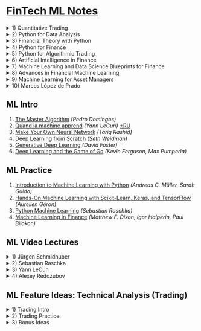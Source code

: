 # [FinTech ML Notes](https://mikelaud.github.io)

<details><summary>1) Quantitative Trading</summary><p>

## [Quantitative Trading](https://www.amazon.com/Quantitative-Trading-Build-Algorithmic-Business-ebook/dp/B097QGPVND) _(Ernest P. Chan)_
[![Quantitative Trading](01-quantitative-trading/cover/penrose_tiling_320.jpg?raw=true "Quantitative Trading")](01-quantitative-trading)
[<sub><sup>(c)</sup></sub>](https://commons.wikimedia.org/wiki/File:Penrose_Tiling_(P1_over_P3).svg)

</p></details>
<details><summary>2) Python for Data Analysis</summary><p>

## [Python for Data Analysis](https://www.amazon.com/Python-Data-Analysis-Wrangling-IPython-ebook/dp/B075X4LT6K) _(Wes McKinney)_
[![Python for Data Analysis](02-python-for-data-analysis/cover/tupaia_tana_320.jpg?raw=true "Python for Data Analysis")](02-python-for-data-analysis)
[<sub><sup>(c)</sup></sub>](https://commons.wikimedia.org/wiki/File:Tupaia_tana_J_Smit.jpg)

</p></details>
<details><summary>3) Financial Theory with Python</summary><p>

## [Financial Theory with Python](https://www.amazon.com/Financial-Theory-Python-Yves-Hilpisch-ebook/dp/B09H22LXJG) _(Yves Hilpisch)_
[![Financial Theory with Python](03-financial-theory-with-python/cover/chinese_dragon_320.jpg?raw=true "Financial Theory with Python")](03-financial-theory-with-python)
[<sub><sup>(c)</sup></sub>](https://commons.wikimedia.org/wiki/File:Chinese_stone_relief_with_dragon_design,_Ming,_Dayton_Art_Institute.JPG)

</p></details>
<details><summary>4) Python for Finance</summary><p>

## [Python for Finance](https://www.amazon.com/Python-Finance-Mastering-Data-Driven-ebook/dp/B07L8NMW2P) _(Yves Hilpisch)_
[![Python for Finance](04-python-for-finance/cover/solenodon_cubanus_320.jpg?raw=true "Python for Finance")](04-python-for-finance)
[<sub><sup>(c)</sup></sub>](https://commons.wikimedia.org/wiki/File:Abhandlungen_der_K%C3%B6niglichen_Akademie_der_Wissenschaften_in_Berlin_(1863)_(16740609846).jpg)

</p></details>
<details><summary>5) Python for Algorithmic Trading</summary><p>

## [Python for Algorithmic Trading](https://www.amazon.com/Python-Algorithmic-Trading-Cloud-Deployment-ebook/dp/B08NC8F1WV) _(Yves Hilpisch)_
[![Python for Algorithmic Trading](05-python-for-algorithmic-trading/cover/coluber_natrix_320.jpg?raw=true "Python for Algorithmic Trading")](05-python-for-algorithmic-trading)
[<sub><sup>(c)</sup></sub>](https://commons.wikimedia.org/wiki/File:Die_Schlangen_W%C3%BCrttembergs_(Plate-_Coluber_Natrix)_BHL4389908.jpg)

</p></details>
<details><summary>6) Artificial Intelligence in Finance</summary><p>

## [Artificial Intelligence in Finance](https://www.amazon.com/Artificial-Intelligence-Finance-Python-Based-Guide-ebook/dp/B08L7232B5) _(Yves Hilpisch)_
[![Artificial Intelligence in Finance](06-artificial-intelligence-in-finance/cover/arvicola_pratensis_320.jpg?raw=true "Artificial Intelligence in Finance")](06-artificial-intelligence-in-finance)
[<sub><sup>(c)</sup></sub>](https://commons.wikimedia.org/wiki/File:Arvicola_pratensis_-_1700-1880_-_Print_-_Iconographia_Zoologica_-_Special_Collections_University_of_Amsterdam_-_UBA01_IZ20500125.tif)

</p></details>
<details><summary>7) Machine Learning and Data Science Blueprints for Finance</summary><p>

## [Machine Learning and Data Science Blueprints for Finance](https://www.amazon.com/Machine-Learning-Science-Blueprints-Finance-ebook/dp/B08KKDXNV4) _(Hariom Tatsat)_
[![Machine Learning and Data Science Blueprints for Finance](07-ml-and-ds-blueprints-for-finance/cover/coturnix_coturnix_320.jpg?raw=true "Machine Learning and Data Science Blueprints for Finance")](07-ml-and-ds-blueprints-for-finance)
[<sub><sup>(c)</sup></sub>](https://commons.wikimedia.org/wiki/File:Coturnix_coturnix_1873.jpg)

</p></details>
<details><summary>8) Advances in Financial Machine Learning</summary><p>

## [Advances in Financial Machine Learning](https://www.amazon.com/Advances-Financial-Machine-Learning-Marcos-ebook/dp/B079KLDW21) _(Marcos López de Prado)_
[![Advances in Financial Machine Learning](08-advances-in-financial-ml/cover/altair_320.jpg?raw=true "Advances in Financial Machine Learning")](08-advances-in-financial-ml)
[<sub><sup>(c)</sup></sub>](https://commons.wikimedia.org/wiki/File:Altair_8800_(RetroMadrid_2018)_b.jpg)

</p></details>
<details><summary>9) Machine Learning for Asset Managers</summary><p>

## [Machine Learning for Asset Managers](https://www.amazon.com/Machine-Learning-Managers-Elements-Quantitative-ebook/dp/B08461XP7R) _(Marcos López de Prado)_
[![Machine Learning for Asset Managers](09-ml-for-asset-managers/cover/sombrero_320.jpg?raw=true "Machine Learning for Asset Managers")](09-ml-for-asset-managers)
[<sub><sup>(c)</sup></sub>](https://commons.wikimedia.org/wiki/File:M104_ngc4594_sombrero_galaxy_hi-res.jpg)

</p></details>
<details><summary>10) Marcos López de Prado</summary><p>

## [Marcos López de Prado](https://www.quantresearch.org)
[![Marcos López de Prado](10-marcos-lopez-de-prado/cover/black_hole_320.jpg?raw=true "Marcos López de Prado")](10-marcos-lopez-de-prado)
[<sub><sup>(c)</sup></sub>](https://commons.wikimedia.org/wiki/File:Black_Holes_-_Monsters_in_Space.jpg)

</p></details>

## ML Intro
1. [The Master Algorithm](https://www.amazon.com/Master-Algorithm-Ultimate-Learning-Machine-ebook-dp-B012271YB2/dp/B012271YB2) _(Pedro Domingos)_
2. [Quand la machine apprend](https://www.amazon.com/Quand-machine-apprend-artificiels-lapprentissage-ebook/dp/B083L52K5R) _(Yann LeCun)_ [+RU](https://www.amazon.com/%D0%9A%D0%B0%D0%BA-%D1%83%D1%87%D0%B8%D1%82%D1%81%D1%8F-%D0%BC%D0%B0%D1%88%D0%B8%D0%BD%D0%B0-artificiels-l%60apprentissage-ebook/dp/B09HV7RVM3/)
3. [Make Your Own Neural Network](https://www.amazon.com/gp/product/B01EER4Z4G) _(Tariq Rashid)_
4. [Deep Learning from Scratch](https://www.amazon.com/Deep-Learning-Scratch-Building-Principles-ebook/dp/B07XL53Y4C) _(Seth Weidman)_
5. [Generative Deep Learning](https://www.amazon.com/Generative-Deep-Learning-Teaching-Machines-ebook/dp/B07TWT9VN6) _(David Foster)_
6. [Deep Learning and the Game of Go](https://www.amazon.com/Deep-Learning-Game-Kevin-Ferguson-ebook/dp/B097821929) _(Kevin Ferguson, Max Pumperla)_

## ML Practice
1. [Introduction to Machine Learning with Python](https://www.amazon.com/Introduction-Machine-Learning-Python-Scientists-ebook/dp/B01M0LNE8C) _(Andreas C. Müller, Sarah Guido)_
2. [Hands-On Machine Learning with Scikit-Learn, Keras, and TensorFlow](https://www.amazon.com/Hands-Machine-Learning-Scikit-Learn-TensorFlow-ebook/dp/B07XGF2G87) _(Aurélien Géron)_
3. [Python Machine Learning](https://www.amazon.com/gp/product/B07VBLX2W7) _(Sebastian Raschka)_
4. [Machine Learning in Finance](https://www.amazon.com/Machine-Learning-Finance-Theory-Practice-ebook/dp/B08C4WLYM2) _(Matthew F. Dixon, Igor Halperin, Paul Bilokon)_

## ML Video Lectures

<details><summary>1) Jürgen Schmidhuber</summary><p>

### [Jürgen Schmidhuber](http://people.idsia.ch/~juergen) [_(LSTM inventor)_](https://en.wikipedia.org/wiki/J%C3%BCrgen_Schmidhuber)
1. [Deep Learning](https://www.youtube.com/watch?v=WgynzzThQuA) <sub><sup>[_(Глубокое обучение)_](https://www.youtube.com/watch?v=KPy3cTz4PPA)</sup></sub>
2. [Deep Feedforward Neural Networks](https://www.youtube.com/watch?v=yXGUwE-LHTQ) <sub><sup>[_(Глубокие нейросети с прямой связью)_](https://www.youtube.com/watch?v=ZJ-zT4-mIm8)</sup></sub>
3. [Long Short-Term Memory](https://www.youtube.com/watch?v=cIxlZQ5yPaY) <sub><sup>[_(Долгая краткосрочная память)_](https://www.youtube.com/watch?v=D2yW1UK8uC8)</sup></sub>
4. [Gödel Machine](https://www.youtube.com/watch?v=voczu4I3_xQ) <sub><sup>[_(Машина Гёделя)_](https://www.youtube.com/watch?v=YNCxfFIIrB8)</sup></sub>
5. [Speed Prior](https://www.youtube.com/watch?v=V2KtvlJf6fI) <sub><sup>[_(Скоростная вероятность)_](https://www.youtube.com/watch?v=xwQmrZR8K58)</sup></sub>
6. [True Artificial Intelligence will change everything](https://www.youtube.com/watch?v=-Y7PLaxXUrs)

</p></details>
<details><summary>2) Sebastian Raschka</summary><p>

### [Sebastian Raschka](https://sebastianraschka.com/)
#### Introduction to Machine Learning
- Part I: Introduction
  <details><summary>L01: What is Machine Learning</summary><p>
    
    - 1.1 [Course overview](https://www.youtube.com/watch?v=OgK8JFjkSto)
    - 1.2 [What is Machine Learning](https://www.youtube.com/watch?v=z7RT6aAt_10)
    - 1.3 [Categories of Machine Learning](https://www.youtube.com/watch?v=07Qum_mpEL0)
    - 1.4 [Notation](https://www.youtube.com/watch?v=fBEEplblFlg)
    - 1.5 [ML application](https://www.youtube.com/watch?v=3j87BZCqF2c)
    - 1.6 [ML motivation](https://www.youtube.com/watch?v=WW0U3tFhzes)
  </p></details>
  <details><summary>L02: Nearest Neighbor Methods</summary><p>
    
    - 2.1 [Introduction to NN](https://www.youtube.com/watch?v=-8ok7PuQEAk)
    - 2.2 [Nearest neighbor decision boundary](https://www.youtube.com/watch?v=zJH0qmrU-rA)
    - 2.3 [K-nearest neighbors](https://www.youtube.com/watch?v=9dawNcG_ue8)
    - 2.4 [Big O of K-nearest neighbors](https://www.youtube.com/watch?v=563R7CUxNzA)
    - 2.5 [Improving k-nearest neighbors](https://www.youtube.com/watch?v=nPFvo6T_O1w)
    - 2.6 [K-nearest neighbors in Python](https://www.youtube.com/watch?v=PtjeiDpHss8)
  </p></details>
- Part II: Computational Foundations
  <details><summary>L03: (Optional) Python Programming</summary><p>
    
    - 3.1 [Python overview](https://www.youtube.com/watch?v=MIvB1ZUDA-o)
    - 3.2 [Python setup](https://www.youtube.com/watch?v=DCvIUzW4154)
    - 3.3 [Running Python code](https://www.youtube.com/watch?v=CiEYCQ4pFJs)
  </p></details>
  <details><summary>L04: Scientific Computing in Python</summary><p>
    
    - 4.1 [Intro to NumPy](https://www.youtube.com/watch?v=I8vRP4GVs_E)
    - 4.2 [NumPy Array Construction and Indexing](https://www.youtube.com/watch?v=X9Ioj6BUT38)
    - 4.3 [NumPy Array Math and Universal Functions](https://www.youtube.com/watch?v=VuaQKtygva4)
    - 4.4 [NumPy Broadcasting](https://www.youtube.com/watch?v=FQ-IhRHZ_fA)
    - 4.5 [NumPy Advanced Indexing – Memory Views and Copies](https://www.youtube.com/watch?v=2tP_Hn5uw9I)
    - 4.6 [NumPy Random Number Generators](https://www.youtube.com/watch?v=gVlLnQU9pPc)
    - 4.7 [Reshaping NumPy Arrays](https://www.youtube.com/watch?v=4fqPkg1jYVs)
    - 4.8 [NumPy Comparison Operators and Masks](https://www.youtube.com/watch?v=ff0R9rR-yDI)
    - 4.9 [NumPy Linear Algebra Basics](https://www.youtube.com/watch?v=JgXLoBvRALA)
    - 4.10 [Matplotlib](https://www.youtube.com/watch?v=VmU8XBht1-U)
  </p></details>
  <details><summary>L05: Machine Learning with Scikit-Learn</summary><p>
    
    - 5.1 [Reading a Dataset from a Tabular Text File](https://www.youtube.com/watch?v=Vj3OnmufdjA)
    - 5.2 [Basic data handling](https://www.youtube.com/watch?v=a1JrNuLsmh4)
    - 5.3 [Object Oriented Programming & Python Classes](https://www.youtube.com/watch?v=Zrb-xhqPZF4)
    - 5.4 [Intro to Scikit-learn](https://www.youtube.com/watch?v=dpoN3eJgROM)
    - 5.5 [Scikit-learn Transformer API](https://www.youtube.com/watch?v=gQvVlkEn1hk)
    - 5.6 [Scikit-learn Pipelines](https://www.youtube.com/watch?v=MuPmbW0ln6g)
  </p></details>
- Part III: Tree-Based Methods
  <details><summary>L06: Decision Trees</summary><p>
    
    - 6.1 [Intro to Decision Trees](https://www.youtube.com/watch?v=3vZo0ApLz0A)
    - 6.2 [Recursive algorithms & Big-O](https://www.youtube.com/watch?v=hA43n9w0ImQ)
    - 6.3 [Types of decision trees](https://www.youtube.com/watch?v=z2n8kHXkwtM)
    - 6.4 [Splitting criteria](https://www.youtube.com/watch?v=a-SIt_X0_oY)
    - 6.5 [Gini & Entropy versus misclassification error](https://www.youtube.com/watch?v=cLWZVinpAu0)
    - 6.6 [Improvements & dealing with overfitting](https://www.youtube.com/watch?v=Joxm04J1Cqg)
    - 6.7 [Code Example](https://www.youtube.com/watch?v=z9FfOo9qDh4)
  </p></details>
  <details><summary>L07: Ensemble Methods</summary><p>
    
    - 7.1 [Intro to ensemble methods](https://www.youtube.com/watch?v=wVRidHbwLB0)
    - 7.2 [Majority Voting](https://www.youtube.com/watch?v=EFk21H6Q1ew)
    - 7.3 [Bagging](https://www.youtube.com/watch?v=pWSULhaZlQM)
    - 7.4 [Boosting and AdaBoost](https://www.youtube.com/watch?v=LxcGKNV5-p4)
    - 7.5 [Gradient Boosting](https://www.youtube.com/watch?v=zblsrxc7XpM)
    - 7.6 [Random Forests](https://www.youtube.com/watch?v=r5C3TUIw6Zk)
    - 7.7 [Stacking](https://www.youtube.com/watch?v=8T2emza6g80)
  </p></details>
- Part IV: Evaluation
  <details><summary>L08: Model Evaluation Part 1 – Basics: Underfitting & Overfitting</summary><p>
    
    - 8.1 [Intro to overfitting and underfitting](https://www.youtube.com/watch?v=v-7w6hWQ3FM)
    - 8.2 [Intuition behind bias and variance](https://www.youtube.com/watch?v=DCk-p6MsiWA)
    - 8.3 [Bias-Variance Decomposition of the Squared Error](https://www.youtube.com/watch?v=r25dWiyDPQA)
    - 8.4 [Bias and Variance vs Overfitting and Underfitting](https://www.youtube.com/watch?v=R13lpnXVtXo)
    - 8.5 [Bias-Variance Decomposition of the 0/1 Loss](https://www.youtube.com/watch?v=IvHZ4-yd5is)
    - 8.6 [Different Uses of the Term "Bias"](https://www.youtube.com/watch?v=AzKP6gQVoTI)
  </p></details>
  <details><summary>L09: Model Evaluation Part 2 – Resampling Methods</summary><p>
    
    - 9.1 [Introduction](https://www.youtube.com/watch?v=77V4VJJDPWw)
    - 9.2 [Holdout Evaluation](https://www.youtube.com/watch?v=miq_7lZgguE)
    - 9.3 [Holdout Model Selection](https://www.youtube.com/watch?v=KKErl_UtF2M)
    - 9.4 [ML Confidence Intervals via Normal Approximation](https://www.youtube.com/watch?v=jsvBxkvTyQg)
    - 9.5 [Resampling and Repeated Holdout](https://www.youtube.com/watch?v=1whfIOoPTlk)
    - 9.6 [Bootstrap Confidence Intervals](https://www.youtube.com/watch?v=jTva3x3Rd0s)
    - 9.7 [The .632 and .632+ Bootstrap methods](https://www.youtube.com/watch?v=wb4_dEmhhgU)
  </p></details>
  <details><summary>L10: Model Evaluation Part 3 – Cross Valdiation</summary><p>
    
    - 10.1 [Cross-validation lecture overview](https://www.youtube.com/watch?v=bcpWY251pkM)
    - 10.2 [Hyperparameters](https://www.youtube.com/watch?v=4zuIPwnQVdM)
    - 10.3 [k-fold CV for model evaluation](https://www.youtube.com/watch?v=ivVeqv4oShk)
    - 10.4 [k-fold CV for model eval. code examples](https://www.youtube.com/watch?v=GkqJLZKGFWU)
    - 10.5 [k-fold CV for model selection](https://www.youtube.com/watch?v=0fueKIB76Rk)
    - 10.6 [k-fold CV for model evaluation code examples](https://www.youtube.com/watch?v=EqQ-Sb15CT8)
    - 10.7 [k-fold CV 1-standard error method](https://www.youtube.com/watch?v=eODaLDEPtxY)
    - 10.8 [k-fold CV 1-standard error method code example](https://www.youtube.com/watch?v=bs1rvv4B-ck)
  </p></details>
  <details><summary>L11: Model Evaluation Part 4 – Statistical Tests and Algorithm Selection</summary><p>
    
    - 11.1 [Lecture Overview](https://www.youtube.com/watch?v=oTSVEWC1-E0)
    - 11.2 [McNemar’s Test for Pairwise Classifier Comparison](https://www.youtube.com/watch?v=nzznkiW8ulk)
    - 11.3 [Multiple Pairwise Comparisons](https://www.youtube.com/watch?v=cMILHEJ6JN4)
    - 11.4 [Statistical Tests for Algorithm Comparison](https://www.youtube.com/watch?v=hh3CR64otvE)
    - 11.5 [Nested CV for Algorithm Selection](https://www.youtube.com/watch?v=XXFLFWHP9Nc)
    - 11.6 [Nested CV for Algorithm Selection Code Example](https://www.youtube.com/watch?v=nuIqwnsrnH0)
  </p></details>
  <details><summary>L12: Model Evaluation Part 5 – Evaluation Metrics</summary><p>
    
    - 12.0 [Lecture Overview](https://www.youtube.com/watch?v=pGc0Ow0RpOM)
    - 12.1 [Lecture Overview](https://www.youtube.com/watch?v=07dtryhNGms)
    - 12.2 [Precision, Recall, and F1 Score](https://www.youtube.com/watch?v=yEw9oDdJkT0)
    - 12.3 [Balanced Accuracy](https://www.youtube.com/watch?v=GdSEkiArM3k)
    - 12.4 [Receiver Operating Characteristic](https://www.youtube.com/watch?v=GdSEkiArM3k)
    - 12.5 [Extending Binary Metric to Multiclass Problems](https://www.youtube.com/watch?v=K8-GOT_RtuA)
  </p></details>
#### Introduction to Deep Learning
- Part 1: Introduction
  <details><summary>L01: Introduction to deep learning</summary><p>
    
    - 1.0 [Introduction (04:26)](https://www.youtube.com/watch?v=1nqCZqDYPp0)
    - 1.1.1 [Course Overview Part 1: Motivation and Topics (16:26)](https://www.youtube.com/watch?v=6VbtJ9nn5ng)
    - 1.1.2 [Course Overview Part 2: Organization (17:34)](https://www.youtube.com/watch?v=s7ZCbKI5Exw)
    - 1.2 [What is Machine Learning? (17:42)](https://www.youtube.com/watch?v=d6oQzE4kst0)
    - 1.3.1 [Broad Categories of ML Part 1: Supervised Learning (10:55)](https://www.youtube.com/watch?v=UadzJLHJB50)
    - 1.3.2 [Broad Categories of ML Part 2: Unsupervised Learning (7:29)](https://www.youtube.com/watch?v=nHhuuUwd05g)
    - 1.3.3 [Broad Categories of ML Part 3: Reinforcement Learning (3:48)](https://www.youtube.com/watch?v=EQCZUOxGrOo)
    - 1.3.4 [Broad Categories of ML Part 4: Special Cases of Supervised Learning (10:46)](https://www.youtube.com/watch?v=B59lK5yo57M)
    - 1.4 [The Supervised Learning Workflow (17:46)](https://www.youtube.com/watch?v=nd9dhrvtIA0)
    - 1.5 [Necessary Machine Learning Notation and Jargon (22:02)](https://www.youtube.com/watch?v=o-yHLOvuh2o)
    - 1.6 [About the Practical Aspects and Tools Used in This Course (11:26)](https://www.youtube.com/watch?v=R16VmI2ZhR0)
    - 1.news-1 [Deep Learning News #1 (15:28)](https://www.youtube.com/watch?v=UAjfVRicYBM)
  </p></details>
  <details><summary>L02: The brief history of deep learning</summary><p>
    
    - 2.0 [A Brief History of Deep Learning – Lecture Overview (02:57)](https://www.youtube.com/watch?v=Ezig00nypvU)
    - 2.1 [Artificial Neurons (16:49)](https://www.youtube.com/watch?v=gbLasjwAGik)
    - 2.2 [Multilayer Networks (15:11)](https://www.youtube.com/watch?v=G7oqVqU5qsQ)
    - 2.3 [The Origins of Deep Learning (20:11)](https://www.youtube.com/watch?v=tkUCMtJd43Y)
    - 2.4 [The Deep Learning Hardware & Software Landscape (7:20)](https://www.youtube.com/watch?v=TMCNkeJGIfg)
    - 2.5 [Current Trends in Deep Learning (8:21)](https://www.youtube.com/watch?v=FpOpb-BMIH8)
  </p></details>
  <details><summary>L03: Single-layer neural networks: The perceptron algorithm</summary><p>
    
    - 3.0 [Perceptron Lecture Overview (05:02)](https://www.youtube.com/watch?v=cm_wv2QpTgc)
    - 3.1 [About Brains and Neurons (12:50)](https://www.youtube.com/watch?v=AnSDPcvtRLo)
    - 3.2 [The Perceptron Learning Rule (31:38)](https://www.youtube.com/watch?v=C8Uns9HEVXI)
    - 3.3 [Vectorization in Python (14:54)](https://www.youtube.com/watch?v=OnG2NfuC5aY)
    - 3.4 [Perceptron in Python using NumPy and PyTorch (28:42)](https://www.youtube.com/watch?v=TMCNkeJGIfg)
    - 3.5 [The Geometric Intuition Behind the Perceptron (18:43)](https://www.youtube.com/watch?v=Fj7BgxI73TA)
    - 3.news-2 [Deep Learning News #2 (25:01)](https://www.youtube.com/watch?v=TgbI3LeB1bg)
  </p></details>
- Part 2: Mathematical and computational foundations
  <details><summary>L04: Linear algebra and calculus for deep learning</summary><p>
    
    - 4.0 [Linear Algebra for Deep Learning – Lecture Overview (02:11)](https://www.youtube.com/watch?v=3mjJxu3B0zA)
    - 4.1 [Tensors in Deep Learning (13:02)](https://www.youtube.com/watch?v=JXfDlgrfOBY)
    - 4.2 [Tensors in PyTorch (28:32)](https://www.youtube.com/watch?v=zk_asBov8QI)
    - 4.3 [Vectors, Matrices, and Broadcasting (16:15)](https://www.youtube.com/watch?v=4Ehb_is-MFU)
    - 4.4 [Notational Conventions for Neural Networks (11:52)](https://www.youtube.com/watch?v=4pnoymfFiYM)
    - 4.5 [A Fully Connected (Linear) Layer in PyTorch (12:41)](https://www.youtube.com/watch?v=XswEBzNgIYc)
  </p></details>
  <details><summary>L05: Parameter optimization with gradient descent</summary><p>
    
    - 5.0 [Gradient Descent – Lecture Overview (06:28)](https://www.youtube.com/watch?v=VBOxg62CwCg)
    - 5.1 [Online, Batch, and Minibatch Mode (21:04)](https://www.youtube.com/watch?v=b4DXHd3RwqA)
    - 5.2 [Relation Between Perceptron and Linear Regression (05:20)](https://www.youtube.com/watch?v=4JB1j8eIGzI)
    - 5.3 [An Iterative Training Algorithm for Linear Regression (11:10)](https://www.youtube.com/watch?v=1QH2bVuV98A)
    - 5.4 [(Optional) Calculus Refresher I: Derivatives (17:36)](https://www.youtube.com/watch?v=tL1THESrXgI)
    - 5.5 [(Optional) Calculus Refresher II: Gradients (17:34)](https://www.youtube.com/watch?v=YPZVGSRmjLk)
    - 5.6 [Understanding Gradient Descent (26:34)](https://www.youtube.com/watch?v=L4xzybIa-bo)
    - 5.7 [Training an Adaptive Linear Neuron (Adaline)h (06:43)](https://www.youtube.com/watch?v=iLCT0i-lCsw)
    - 5.8 [Adaline Code Example (33:26)](https://www.youtube.com/watch?v=GGcaqzhKzLc)
    - 5.news-3 [Deep Learning News #3 (20:24)](https://www.youtube.com/watch?v=2I8SqKLt-Nk)
  </p></details>
  <details><summary>L06: Automatic differentiation with PyTorch</summary><p>
    
    - 6.0 [Automatic Differentiation in PyTorch – Lecture Overview (04:09)](https://www.youtube.com/watch?v=j1-r1vO2a_o)
    - 6.1 [Learning More About PyTorch (15:47)](https://www.youtube.com/watch?v=LjdiVPQ45GE)
    - 6.2 [Understanding Automatic Differentiation via Computation Graphs (22:47)](https://www.youtube.com/watch?v=oY6-i2Ybin4)
    - 6.3 [Automatic Differentiation in PyTorch (09:02)](https://www.youtube.com/watch?v=VvUz0Q9e09g)
    - 6.4 [Training ADALINE with PyTorch (23:29)](https://www.youtube.com/watch?v=00KgeJwNaZA)
    - 6.5 [A Closer Look at the PyTorch API (25:02)](https://www.youtube.com/watch?v=klc79sZ1yVc)
  </p></details>
  <details><summary>L07: Cluster and cloud computing resources</summary><p>
    
    - 7.0 [GPU resources & Google Colab (19:17)](https://www.youtube.com/watch?v=5pew4YEa1ww)
    - 7.news-4 [Deep Learning News #4 (28:09)](https://www.youtube.com/watch?v=mPC14fIO4SY)
  </p></details>
- Part 3: Introduction to neural networks
  <details><summary>L08: Multinomial logistic regression / Softmax regression</summary><p>
    
    - 8.0 [Logistic Regression – Lecture Overview (06:28)](https://www.youtube.com/watch?v=10PTpRRpRk0)
    - 8.1 [Logistic Regression as a Single-Layer Neural Network (09:15)](https://www.youtube.com/watch?v=ncZ5iSZekVQ)
    - 8.2 [Logistic Regression Loss Function (12:57)](https://www.youtube.com/watch?v=GxJe0DZvydM)
    - 8.3 [Logistic Regression Loss Derivative and Training (19:57)](https://www.youtube.com/watch?v=7rR1L7t2EnA)
    - 8.4 [Logits and Cross Entropy (06:47)](https://www.youtube.com/watch?v=icQaFxKa_J0)
    - 8.5 [Logistic Regression in PyTorch – Code Example (19:02)](https://www.youtube.com/watch?v=6igMArA6k3A)
    - 8.6 [Multinomial Logistic Regression / Softmax Regression (17:31)](https://www.youtube.com/watch?v=L0FU8NFpx4E)
    - 8.7.1 [OneHot Encoding and Multi-category Cross Entropy (15:34)](https://www.youtube.com/watch?v=4n71-tZ94yk)
    - 8.7.2 [OneHot Encoding and Multi-category Cross Entropy Code Example (15:04)](https://www.youtube.com/watch?v=5bW0vn4ISqs)
    - 8.8 [Softmax Regression Derivatives for Gradient Descent (19:38)](https://www.youtube.com/watch?v=aeM-fmcdkXU)
    - 8.9 [Softmax Regression Code Example Using PyTorch (25:39)](https://www.youtube.com/watch?v=mM6apVBXGEA)
    - 8.news-5 [Deep Learning News #5, Feb 27 2021 (30:59)](https://www.youtube.com/watch?v=ZjZ6Yph5c2E)
  </p></details>
  <details><summary>L09: Multilayer perceptrons and backpropration</summary><p>
    
    - 9.0 [Multilayer Perceptrons – Lecture Overview (03:54)](https://www.youtube.com/watch?v=jD6IKpqSJM4)
    - 9.1 [Multilayer Perceptron Architecture (24:24)](https://www.youtube.com/watch?v=IUylp47hNA0)
    - 9.2 [Nonlinear Activation Functions (22:50)](https://www.youtube.com/watch?v=-_7W0KE8Ykg)
    - 9.3.1 [Multilayer Perceptron Code Part 1/3 (10:00)](https://www.youtube.com/watch?v=zNyEzACInRg)
    - 9.3.2 [Multilayer Perceptron in PyTorch Part 2/3 (Jupyter Notebook) (08:31)](https://www.youtube.com/watch?v=Ycp4Si89s5Q)
    - 9.3.3 [Multilayer Perceptron in PyTorch Part 3/3 (Script Setup) (13:36)](https://www.youtube.com/watch?v=cDbQgQv_Yz0)
    - 9.4 [Overfitting and Underfitting (31:09)](https://www.youtube.com/watch?v=hFGZyDVNgS4)
    - 9.5.1 [Cats & Dogs and Custom Data Loaders (16:48)](https://www.youtube.com/watch?v=RQIAmvElu1g)
    - 9.5.2 [Custom DataLoaders in PyTorch (Code Example) (29:29)](https://www.youtube.com/watch?v=hPzJ8H0Jtew)
    - 9.news-6 [Deep Learning News #6 (36:13)](https://www.youtube.com/watch?v=0J2b31KIIXs)
  </p></details>
  <details><summary>L10: Regularization to avoid overfitting</summary><p>
    
    - 10.0 [Regularization Methods for Neural Networks – Lecture Overview (11:09)](https://www.youtube.com/watch?v=Va4K-wYh_p8)
    - 10.1 [Techniques for Reducing Overfitting (12:17)](https://www.youtube.com/watch?v=KOBmBjlMVAE)
    - 10.2 [Data Augmentation in PyTorch (14:31)](https://www.youtube.com/watch?v=qLIosWyrh9Q)
    - 10.3 [Early Stopping (04:07)](https://www.youtube.com/watch?v=YA1OdkiHJBY)
    - 10.4 [L2 Regularization for Neural Nets (15:48)](https://www.youtube.com/watch?v=uu2X47cSLmM)
    - 10.5.1 [The Main Concept Behind Dropout (11:07)](https://www.youtube.com/watch?v=IHrZNBsgtwU)
    - 10.5.2 [Dropout Co-Adaptation Interpretation (03:50)](https://www.youtube.com/watch?v=GAE8dpDWo6E)
    - 10.5.3 [(Optional) Dropout Ensemble Interpretation (09:10)](https://www.youtube.com/watch?v=4We9G5jgKvI)
    - 10.5.4 [Dropout in PyTorch (12:04)](https://www.youtube.com/watch?v=kma-4wqp_-k)
  </p></details>
  <details><summary>L11: Input normalization and weight initialization</summary><p>
    
    - 11.0 [Input Normalization and Weight Initialization – Lecture Overview (02:52)](https://www.youtube.com/watch?v=xk6qb2IePaE)
    - 11.1 [Input Normalization (08:03)](https://www.youtube.com/watch?v=jzJactQXFDk)
    - 11.2 [How BatchNorm Works (15:14)](https://www.youtube.com/watch?v=34PDIFvvESc)
    - 11.3 [BatchNorm in PyTorch (08:44)](https://www.youtube.com/watch?v=8AUDn7iF2DY)
    - 11.4 [Why BatchNorm Works (23:37)](https://www.youtube.com/watch?v=uI19wIdzh9M)
    - 11.5 [Weight Initialization – Why Do We Care? (06:00)](https://www.youtube.com/watch?v=RsX01aYbQdI)
    - 11.6 [Xavier Glorot and Kaiming He Initialization (12:21)](https://www.youtube.com/watch?v=ScWTYHQra5E)
    - 11.7 [Weight Initialization in PyTorch (07:36)](https://www.youtube.com/watch?v=nA6oEAE9IVc)
    - 11.news-7 [Deep Learning News #7 (23:33)](https://www.youtube.com/watch?v=X5cEwDRh0Lk)
  </p></details>
  <details><summary>L12: Learning rates and advanced optimization algorithms</summary><p>
    
    - 12.0 [Improving Gradient Descent-based Optimization – Lecture Overview (06:19)](https://www.youtube.com/watch?v=7RhNXYqDBfU)
    - 12.1 [Learning Rate Decay (17:07)](https://www.youtube.com/watch?v=Owm1H0ukjS4)
    - 12.2 [Learning Rate Schedulers in PyTorch (14:38)](https://www.youtube.com/watch?v=tB1rz4L93JA)
    - 12.3 [SGD with Momentum (09:05)](https://www.youtube.com/watch?v=gMxvefj0YAM)
    - 12.4 [Adam: Combining Adaptive Learning Rates and Momentum (15:33)](https://www.youtube.com/watch?v=eUOvUIRPSX8)
    - 12.5 [Choosing Different Optimizers in PyTorch (06:01)](https://www.youtube.com/watch?v=RsX01aYbQdI)
    - 12.6 [Additional Topics and Research on Optimization Algorithms (12:04)](https://www.youtube.com/watch?v=7yoAocFiUh8)
  </p></details>
- Part 4: Deep learning for computer vision and language modeling
  <details><summary>L13: Introduction to convolutional neural networks</summary><p>
    
    - 13.0 [Introduction to Convolutional Networks – Lecture Overview (05:25)](https://www.youtube.com/watch?v=i-Ngb6tn_KM)
    - 13.1 [Common Applications of CNNs (09:34)](https://www.youtube.com/watch?v=I5B7pgSEMhE)
    - 13.2 [Challenges of Image Classification (07:44)](https://www.youtube.com/watch?v=0FtJbmuUdFo)
    - 13.3 [Convolutional Neural Network Basics (18:39)](https://www.youtube.com/watch?v=7fWOE-z8YgY)
    - 13.4 [Convolutional Filters and Weight-Sharing (20:19)](https://www.youtube.com/watch?v=ryJ6Bna-ZNU)
    - 13.5 [Cross-correlation vs. Convolution (10:37)](https://www.youtube.com/watch?v=ICWHhxox1ho)
    - 13.news-8 [Deep Learning News #8 (18:02)](https://www.youtube.com/watch?v=AxKPjkBP2t4)
    - 13.6 [CNNs & Backpropagation (05:54)](https://www.youtube.com/watch?v=-SwKNK9MIUU)
    - 13.7 [CNN Architectures & AlexNet (20:17)](https://www.youtube.com/watch?v=-IHxe4-09e4)
    - 13.8 [What a CNN Can See (13:42)](https://www.youtube.com/watch?v=PRFP5YC3u7g)
    - 13.9.1 [LeNet-5 in PyTorch (13:11)](https://www.youtube.com/watch?v=ye5k82FQC7I)
    - 13.9.2 [Saving and Loading Models in PyTorch (05:44)](https://www.youtube.com/watch?v=vB_Y04gsyBI)
    - 13.9.3 [AlexNet in PyTorch (15:15)](https://www.youtube.com/watch?v=mlXRVuD_HEg)
    - 13.news-9 [Deep Learning News #9 (28:09)](https://www.youtube.com/watch?v=Nm4Y4Pd1mg0)
  </p></details>
  <details><summary>L14: Convolutional neural networks architectures</summary><p>
    
    - 14.0 [Convolutional Neural Networks Architectures – Lecture Overview (06:18)](https://www.youtube.com/watch?v=1A6HViSXaqQ)
    - 14.1 [Convolutions and Padding (11:14)](https://www.youtube.com/watch?v=I5B7pgSEMhE)
    - 14.2 [Spatial Dropout and BatchNorm (06:46)](https://www.youtube.com/watch?v=TGqqTgn4cAg)
    - 14.3 [Architecture Overview (03:23)](https://www.youtube.com/watch?v=WyXO762G2_A)
    - 14.3.1.1 [VGG16 Overview (06:05)](https://www.youtube.com/watch?v=YcmNIOyfdZQ)
    - 14.3.1.2 [VGG16 in PyTorch (15:52)](https://www.youtube.com/watch?v=PlFiRPdBEAo)
    - 14.3.2.1 [ResNet Overview (14:41)](https://www.youtube.com/watch?v=q_IlqYlYhlo)
    - 14.3.2.2 [ResNet-34 in PyTorch (18:47)](https://www.youtube.com/watch?v=JG_ODvnlgjY)
    - 14.4.1 [Replacing Max-Pooling with Convolutional Layers (08:19)](https://www.youtube.com/watch?v=Lq83NFkkJCk)
    - 14.4.2 [All-Convolutional Network in PyTorch (08:17)](https://www.youtube.com/watch?v=A5dC5yuPXwo)
    - 14.5 [Convolutional Instead of Fully Connected Layers (14:33)](https://www.youtube.com/watch?v=rqLjZ8k4va8)
    - 14.6.1 [Transfer Learning (07:38)](https://www.youtube.com/watch?v=OkQRtm9JY1k)
    - 14.6.2 [Transfer Learning in PyTorch (11:35)](https://www.youtube.com/watch?v=FaW9JCSJn2s)
    - 14.news-10 [Deep Learning News #10 (20:55)](https://www.youtube.com/watch?v=sZT4XZkptP8)
  </p></details>
  <details><summary>L15: Introduction to recurrent neural networks</summary><p>
    
    - 15.0 [Introduction to Recurrent Neural Networks – Lecture Overview (03:58)](https://www.youtube.com/watch?v=q5YxK17tRm0)
    - 15.1 [Different Methods for Working With Text Data (15:57)](https://www.youtube.com/watch?v=kwmZtkzB4e0)
    - 15.2 [Sequence Modeling with RNNs (13:39)](https://www.youtube.com/watch?v=5fdy-hBeWCI)
    - 15.3 [Different Types of Sequence Modeling Tasks (04:31)](https://www.youtube.com/watch?v=Ed8GTvkzkZE)
    - 15.4 [Backpropagation Through Time Overview (09:33)](https://www.youtube.com/watch?v=0XdPIqi0qpg)
    - 15.5 [Long Short-Term Memory (16:58)](https://www.youtube.com/watch?v=k6fSgUaWUF8)
    - 15.6 [RNNs for Classification: A Many-to-One Word RNN (29:06)](https://www.youtube.com/watch?v=TI4HRR3Hd9A)
    - 15.7 [An RNN Sentiment Classifier in PyTorch (40:00)](https://www.youtube.com/watch?v=KgrdifrlDxg)
  </p></details>
- Part 5: Deep generative models
  <details><summary>L16: Autoencoders</summary><p>
    
    - 16.0 [Introduction to Autoencoders – Lecture Overview (04:45)](https://www.youtube.com/watch?v=9Ujv_IoBtF4)
    - 16.1 [Dimensionality Reduction (09:39)](https://www.youtube.com/watch?v=UgOHupaIfcA)
    - 16.2 [A Fully-Connected Autoencoder (16:34)](https://www.youtube.com/watch?v=8O_FDPIlj1s)
    - 16.3 [Convolutional Autoencoders & Transposed Convolutions (16:07)](https://www.youtube.com/watch?v=ilkSwsggSNM)
    - 16.4 [A Convolutional Autoencoder in PyTorch (15:20)](https://www.youtube.com/watch?v=345wRyqKkQ0)
    - 16.5 [Other Types of Autoencoders (5:33)](https://www.youtube.com/watch?v=k6fSgUaWUF8)
  </p></details>
  <details><summary>L17: Variational autoencoders</summary><p>
    
    - 17.0 [Intro to Varaiational Autoencoders – Lecture Overview (03:16)](https://www.youtube.com/watch?v=UnImUYOdWgk)
    - 17.1 [Variational Autoencoder Overview (05:23)](https://www.youtube.com/watch?v=H2XgdND0DV4)
    - 17.2 [Sampling from a Variational Autoencoder (09:26)](https://www.youtube.com/watch?v=YgSWrafXI8U)
    - 17.3 [The Log-Var Trick (07:34)](https://www.youtube.com/watch?v=pmvo0S3-G-I)
    - 17.4 [Variational Autoencoder Loss Function (12:16)](https://www.youtube.com/watch?v=ywYuZrLENH0)
    - 17.5 [A Variational Autoencoder for Handwritten Digits in PyTorch (23:12)](https://www.youtube.com/watch?v=afNuE5z2CQ8)
    - 17.6 [A Variational Autoencoder for Face Images in PyTorch (10:05)](https://www.youtube.com/watch?v=sul2ExoUrnw)
    - 17.7 [VAE Latent Space Arithmetic in PyTorch – Making People Smile (11:54)](https://www.youtube.com/watch?v=EfFr87ARDF0)
  </p></details>
  <details><summary>L18: Introduction to generative adversarial networks</summary><p>
    
    - 18.0 [Introduction to Generative Adversarial Networks – Lecture Overview (05:14)](https://www.youtube.com/watch?v=OnoPaZaKoS8)
    - 18.1 [The Main Idea Behind GANs (10:42)](https://www.youtube.com/watch?v=-Zi5SReze6U)
    - 18.2 [The GAN Objective (26:25)](https://www.youtube.com/watch?v=m_H6viKCTEE)
    - 18.3 [Modifying the GAN Loss Function for Practical Use (18:45)](https://www.youtube.com/watch?v=ILpC3b-819Q)
    - 18.4 [A GAN for Generating Handwritten Digits in PyTorch (22:45)](https://www.youtube.com/watch?v=cTlxZ1FO1mY)
    - 18.5 [Tips and Tricks to Make GANs Work (17:13)](https://www.youtube.com/watch?v=_cUdjPdbldQ)
    - 18.6 [A DCGAN for Generating Face Images in PyTorch (12:42)](https://www.youtube.com/watch?v=5fs9PMzrVig)
  </p></details>
  <details><summary>L19: Self-attention and transformer networks</summary><p>
    
    - 19.0 [RNNs & Transformers for Sequence-to-Sequence Modeling – Lecture Overview (03:05)](https://www.youtube.com/watch?v=DlWTTrHa8bI)
    - 19.1 [Sequence Generation with Word and Character RNNs (17:43)](https://www.youtube.com/watch?v=fSBw6TrePPg)
    - 19.2.1 [Implementing a Character RNN in PyTorch (Concepts) (09:19)](https://www.youtube.com/watch?v=PFcWQkGP4lU)
    - 19.2.2 [Implementing a Character RNN in PyTorch (Code Example) (25:56)](https://www.youtube.com/watch?v=tL5puCeDr-o)
    - 19.3 [RNNs with an Attention Mechanism (22:18)](https://www.youtube.com/watch?v=mDZil99CtSU)
    - 19.4.1 [Using Attention Without the RNN – A Basic Form of Self-Attention (16:10)](https://www.youtube.com/watch?v=i_pfHD4P_wg)
    - 19.4.2 [Self-Attention and Scaled Dot-Product Attention (16:08)](https://www.youtube.com/watch?v=0PjHri8tc1c)
    - 19.4.3 [Multi-Head Attention (07:36)](https://www.youtube.com/watch?v=A1eUVxscNq8)
    - 19.5.1 [The Transformer Architecture (22:36)](https://www.youtube.com/watch?v=tstbZXNCfLY)
    - 19.5.2.1 [Some Popular Transformer Models: BERT, GPT, and BART – Overview (08:40)](https://www.youtube.com/watch?v=iFhYwEi03Ew)
    - 19.5.2.2 [GPT-v1: Generative Pre-Trained Transformer (09:53)](https://www.youtube.com/watch?v=LOCzBgSV4tQ)
    - 19.5.2.3 [BERT: Bidirectional Encoder Representations from Transformers (18:30)](https://www.youtube.com/watch?v=_BFp4kjSB-I)
    - 19.5.2.4 [GPT-v2: Language Models are Unsupervised Multitask Learners (09:02)](https://www.youtube.com/watch?v=BXv1m9Asl7I)
    - 19.5.2.5 [GPT-v3: Language Models are Few-Shot Learners (06:40)](https://www.youtube.com/watch?v=wYdKn-X4MhY)
    - 19.5.2.6 [BART: Combining Bidirectional and Auto-Regressive Transformers (10:15)](https://www.youtube.com/watch?v=1JBMCG8rW18)
    - 19.5.2.7 [Closing Words – The Recent Growth of Language Transformers (06:09)](https://www.youtube.com/watch?v=OyqIuxMmLRg)
    - 19.6 [DistilBert Movie Review Classifier in PyTorch (17:57)](https://www.youtube.com/watch?v=emDmznRlsWw)
  </p></details>

</p></details>
<details><summary>3) Yann LeCun</summary><p>
  
### [NYU Deep Learning SP21](https://www.youtube.com/playlist?list=PLLHTzKZzVU9e6xUfG10TkTWApKSZCzuBI)
  1. [01 - History and resources](https://www.youtube.com/watch?v=mTtDfKgLm54&list=PLLHTzKZzVU9e6xUfG10TkTWApKSZCzuBI&index=1)
  2. [01L - Gradient descent and the backpropagation algorithm](https://www.youtube.com/watch?v=nTlCqaL7fCY&list=PLLHTzKZzVU9e6xUfG10TkTWApKSZCzuBI&index=2)
  3. [02 - Neural nets: rotation and squashing](https://www.youtube.com/watch?v=0TdAmZUMj2k&list=PLLHTzKZzVU9e6xUfG10TkTWApKSZCzuBI&index=3)
  4. [02L - Modules and architectures](https://www.youtube.com/watch?v=IYQN3i7dJIQ&list=PLLHTzKZzVU9e6xUfG10TkTWApKSZCzuBI&index=4)
  5. [03 - Tools, classification with neural nets, PyTorch implementation](https://www.youtube.com/watch?v=EyKiYVwrdjE&list=PLLHTzKZzVU9e6xUfG10TkTWApKSZCzuBI&index=5)
  6. [03L - Parameter sharing: recurrent and convolutional nets](https://www.youtube.com/watch?v=7dU3TFBJl-0&list=PLLHTzKZzVU9e6xUfG10TkTWApKSZCzuBI&index=6)
  7. [04L - ConvNet in practice](https://www.youtube.com/watch?v=-wz_vADGbtE&list=PLLHTzKZzVU9e6xUfG10TkTWApKSZCzuBI&index=7)
  8. [04.1 - Natural signals properties and the convolution](https://www.youtube.com/watch?v=KvvNkE2vQVk&list=PLLHTzKZzVU9e6xUfG10TkTWApKSZCzuBI&index=8)
  9. [04.2 - Recurrent neural networks, vanilla and gated (LSTM)](https://www.youtube.com/watch?v=5KSGNomPJTE&list=PLLHTzKZzVU9e6xUfG10TkTWApKSZCzuBI&index=9)
  10. [05L - Joint embedding method and latent variable energy based models (LV-EBMs)](https://www.youtube.com/watch?v=xIn-Czj1g2Q&list=PLLHTzKZzVU9e6xUfG10TkTWApKSZCzuBI&index=10)
  11. [05.1 - Latent Variable Energy Based Models (LV-EBMs), inference](https://www.youtube.com/watch?v=xA_OPjRby5g&list=PLLHTzKZzVU9e6xUfG10TkTWApKSZCzuBI&index=11)
  12. [05.2 - But what are these EBMs used for?](https://www.youtube.com/watch?v=eJeJWWEo7cE&list=PLLHTzKZzVU9e6xUfG10TkTWApKSZCzuBI&index=12)
  13. [06L - Latent variable EBMs for structured prediction](https://www.youtube.com/watch?v=8u2s64ZtmiA&list=PLLHTzKZzVU9e6xUfG10TkTWApKSZCzuBI&index=13)
  14. [06 - Latent Variable Energy Based Models (LV-EBMs), training](https://www.youtube.com/watch?v=XIMaWj5YjOQ&list=PLLHTzKZzVU9e6xUfG10TkTWApKSZCzuBI&index=14)
  15. [07L - PCA, AE, K-means, Gaussian mixture model, sparse coding, and intuitive VAE](https://www.youtube.com/watch?v=AOFUZZZ6KyU&list=PLLHTzKZzVU9e6xUfG10TkTWApKSZCzuBI&index=15)
  16. [07 - Unsupervised learning: autoencoding the targets](https://www.youtube.com/watch?v=IuXsG3sN3zY&list=PLLHTzKZzVU9e6xUfG10TkTWApKSZCzuBI&index=16)
  17. [08L - Self-supervised learning and variational inference](https://www.youtube.com/watch?v=bdebHVF__mo&list=PLLHTzKZzVU9e6xUfG10TkTWApKSZCzuBI&index=17)
  18. [08 - From LV-EBM to target prop to (vanilla, denoising, contractive, variational) autoencoder](https://www.youtube.com/watch?v=PpcN-F7ovK0&list=PLLHTzKZzVU9e6xUfG10TkTWApKSZCzuBI&index=18)
  19. [09L - Differentiable associative memories, attention, and transformers](https://www.youtube.com/watch?v=AQtPoDnauq4&list=PLLHTzKZzVU9e6xUfG10TkTWApKSZCzuBI&index=19)
  20. [09 - AE, DAE, and VAE with PyTorch; generative adversarial networks (GAN) and code](https://www.youtube.com/watch?v=bZF4N8HR1cc&list=PLLHTzKZzVU9e6xUfG10TkTWApKSZCzuBI&index=20)
  21. [10L - Self-supervised learning in computer vision](https://www.youtube.com/watch?v=8L10w1KoOU8&list=PLLHTzKZzVU9e6xUfG10TkTWApKSZCzuBI&index=21)
  22. [10 - Self / cross, hard / soft attention and the Transformer](https://www.youtube.com/watch?v=fEVyfT-gLqQ&list=PLLHTzKZzVU9e6xUfG10TkTWApKSZCzuBI&index=22)
  23. [11L - Speech recognition and Graph Transformer Networks](https://www.youtube.com/watch?v=Of9s8epjflU&list=PLLHTzKZzVU9e6xUfG10TkTWApKSZCzuBI&index=23)
  24. [11 - Graph Convolutional Networks (GCNs)](https://www.youtube.com/watch?v=lWUh7jzhQ1Q&list=PLLHTzKZzVU9e6xUfG10TkTWApKSZCzuBI&index=24)
  25. [12L - Low resource machine translation](https://www.youtube.com/watch?v=fR42OOy9ROo&list=PLLHTzKZzVU9e6xUfG10TkTWApKSZCzuBI&index=25)
  26. [12 - Planning and control](https://www.youtube.com/watch?v=wTg6qJlXkok&list=PLLHTzKZzVU9e6xUfG10TkTWApKSZCzuBI&index=26)
  27. [13L - Optimisation for Deep Learning](https://www.youtube.com/watch?v=n1w5b5rTFv0&list=PLLHTzKZzVU9e6xUfG10TkTWApKSZCzuBI&index=27)
  28. [13 - The Truck Backer-Upper](https://www.youtube.com/watch?v=C4iSZ3IJU-w&list=PLLHTzKZzVU9e6xUfG10TkTWApKSZCzuBI&index=28)
  29. [14L - Lagrangian backpropagation, final project winners, and Q&A session](https://www.youtube.com/watch?v=MJfnamMFylo&list=PLLHTzKZzVU9e6xUfG10TkTWApKSZCzuBI&index=29)
  30. [14 - Prediction and Planning Under Uncertainty](https://www.youtube.com/watch?v=DJgloa244ZQ&list=PLLHTzKZzVU9e6xUfG10TkTWApKSZCzuBI&index=30)
 
### [NYU Deep Learning SP20](https://www.youtube.com/playlist?list=PLLHTzKZzVU9eaEyErdV26ikyolxOsz6mq)
  1. [Week 1 – Lecture: History, motivation, and evolution of Deep Learning](https://www.youtube.com/watch?v=0bMe_vCZo30&list=PLLHTzKZzVU9eaEyErdV26ikyolxOsz6mq&index=1)
  2. [Week 1 – Practicum: Classification, linear algebra, and visualisation](https://www.youtube.com/watch?v=5_qrxVq1kvc&list=PLLHTzKZzVU9eaEyErdV26ikyolxOsz6mq&index=2)
  3. [Week 2 – Lecture: Stochastic gradient descent and backpropagation](https://www.youtube.com/watch?v=d9vdh3b787Y&list=PLLHTzKZzVU9eaEyErdV26ikyolxOsz6mq&index=3)
  4. [Week 2 – Practicum: Training a neural network](https://www.youtube.com/watch?v=WAn6lip5oWk&list=PLLHTzKZzVU9eaEyErdV26ikyolxOsz6mq&index=4)
  5. [Week 3 – Lecture: Convolutional neural networks](https://www.youtube.com/watch?v=FW5gFiJb-ig&list=PLLHTzKZzVU9eaEyErdV26ikyolxOsz6mq&index=5)
  6. [Week 3 – Practicum: Natural signals properties and CNNs](https://www.youtube.com/watch?v=kwPWpVverkw&list=PLLHTzKZzVU9eaEyErdV26ikyolxOsz6mq&index=6)
  7. [Week 4 – Practicum: Listening to convolutions](https://www.youtube.com/watch?v=OrBEon3VlQg&list=PLLHTzKZzVU9eaEyErdV26ikyolxOsz6mq&index=7)
  8. [Week 5 – Lecture: Optimisation](https://www.youtube.com/watch?v=--NZb480zlg&list=PLLHTzKZzVU9eaEyErdV26ikyolxOsz6mq&index=8)
  9. [Week 5 – Practicum: 1D multi-channel convolution and autograd](https://www.youtube.com/watch?v=eEzCZnOFU1w&list=PLLHTzKZzVU9eaEyErdV26ikyolxOsz6mq&index=9)
  10. [Week 6 – Lecture: CNN applications, RNN, and attention](https://www.youtube.com/watch?v=ycbMGyCPzvE&list=PLLHTzKZzVU9eaEyErdV26ikyolxOsz6mq&index=10)
  11. [Week 6 – Practicum: RNN and LSTM architectures](https://www.youtube.com/watch?v=8cAffg2jaT0&list=PLLHTzKZzVU9eaEyErdV26ikyolxOsz6mq&index=11)
  12. [Week 7 – Lecture: Energy based models and self-supervised learning](https://www.youtube.com/watch?v=tVwV14YkbYs&list=PLLHTzKZzVU9eaEyErdV26ikyolxOsz6mq&index=12)
  13. [Week 7 – Practicum: Under- and over-complete autoencoders](https://www.youtube.com/watch?v=bggWQ14DD9M&list=PLLHTzKZzVU9eaEyErdV26ikyolxOsz6mq&index=13)
  14. [Week 8 – Lecture: Contrastive methods and regularised latent variable models](https://www.youtube.com/watch?v=ZaVP2SY23nc&list=PLLHTzKZzVU9eaEyErdV26ikyolxOsz6mq&index=14)
  15. [Week 8 – Practicum: Variational autoencoders](https://www.youtube.com/watch?v=7Rb4s9wNOmc&list=PLLHTzKZzVU9eaEyErdV26ikyolxOsz6mq&index=15)
  16. [Week 9 – Lecture: Group sparsity, world model, and generative adversarial networks (GANs)](https://www.youtube.com/watch?v=Pgct8PKV7iw&list=PLLHTzKZzVU9eaEyErdV26ikyolxOsz6mq&index=16)
  17. [Week 9 – Practicum: (Energy-based) Generative adversarial networks](https://www.youtube.com/watch?v=xYc11zyZ26M&list=PLLHTzKZzVU9eaEyErdV26ikyolxOsz6mq&index=17)
  18. [Week 10 – Lecture: Self-supervised learning (SSL) in computer vision (CV)](https://www.youtube.com/watch?v=0KeR6i1_56g&list=PLLHTzKZzVU9eaEyErdV26ikyolxOsz6mq&index=18)
  19. [Week 10 – Practicum: The Truck Backer-Upper](https://www.youtube.com/watch?v=A3klBqEWR-I&list=PLLHTzKZzVU9eaEyErdV26ikyolxOsz6mq&index=19)
  20. [Week 11 – Lecture: PyTorch activation and loss functions](https://www.youtube.com/watch?v=bj1fh3BvqSU&list=PLLHTzKZzVU9eaEyErdV26ikyolxOsz6mq&index=20)
  21. [Week 11 – Practicum: Prediction and Policy learning Under Uncertainty (PPUU)](https://www.youtube.com/watch?v=VcrCr-KNBHc&list=PLLHTzKZzVU9eaEyErdV26ikyolxOsz6mq&index=21)

</p></details>
<details><summary>4) Alexey Redozubov</summary><p>

  
### [Alexey Redozubov](https://www.youtube.com/user/aldrd)
1. [Возможен ли искусственный интеллект?](https://www.youtube.com/watch?v=VJBhH299-Rs)
2. [Что такое сознание и какова его природа?](https://www.youtube.com/watch?v=FDYikQOKKKk)
3. [Возможен ли искусственный интеллект без эмоций?](https://www.youtube.com/watch?v=Pe1MYj7mceI)
4. [Как работает человеческая память?](https://www.youtube.com/watch?v=sf15hC8SuEE)
5. [Трансгуманизм](https://www.youtube.com/watch?v=93DYvd3ar0Q)

</p></details>

## ML Feature Ideas: Technical Analysis (Trading)

<details><summary>1) Trading Intro</summary><p>

### 1) Trading Intro
  - [The New Trading for a Living](https://www.amazon.com/gp/product/B00MFPZAWG) _(Alexander Elder)_
  - [Come Into My Trading Room](https://www.amazon.com/gp/product/B000VIBV3Q) _(Alexander Elder)_
  - [The New Sell and Sell Short](https://www.amazon.com/gp/product/B004PGMI14) _(Alexander Elder)_

</p></details>
<details><summary>2) Trading Practice</summary><p>
  
### 2) Trading Practice
  - [High Probability Trading Strategies](https://www.amazon.com/High-Probability-Trading-Strategies-Tactics-ebook-dp-B001KAM6U6/dp/B001KAM6U6) _(Robert C. Miner)_
  - [Building Winning Algorithmic Trading Systems](https://www.amazon.com/Building-Winning-Algorithmic-Trading-Systems-ebook/dp/B00JUUZU2E) _(Kevin J. Davey)_

</p></details>
<details><summary>3) Bonus Ideas</summary><p>

### 3) Bonus Ideas
#### Bonus Ideas: West
  - [The New Science of Technical Analysis](https://www.amazon.com/gp/product/B000WLLWMC) _(Thomas R. DeMark)_
  - [Long-Term Secrets to Short-Term Trading](https://www.amazon.com/Long-Term-Secrets-Short-Term-Trading-Wiley-ebook/dp/B0062ZNIHO) _(Larry Williams)_
  - [Kurs aktivnogo treydera (RU)](https://www.amazon.com/Kurs-aktivnogo-treydera-prodavay-zarabatyvay/dp/5961423743) _(A. Gerchik)_
#### Bonus Ideas: East
  - [Japanese Candlestick Charting Techniques](https://www.amazon.com/Japanese-Candlestick-Charting-Techniques-Contemporary-ebook-dp-B00CS74GBM/dp/B00CS74GBM) _(Steve Nison)_
  - [Candlestick Charting Explained](https://www.amazon.com/gp/product/B003WJR5PE) _(Gregory L. Morris)_
  - [Beyond Candlesticks](https://www.amazon.com/gp/product/B001GAOSGU) _(Steve Nison)_
#### Bonus Ideas: DSP
  - [Rocket Science for Traders](https://www.amazon.com/gp/product/B000VXHCMU) _(John F. Ehlers)_
  - [Cybernetic Analysis for Stocks and Futures](https://www.amazon.com/gp/product/B0096CCRG8) _(John F. Ehlers)_
  - [Cycle Analytics for Traders](https://www.amazon.com/gp/product/B00H9D2DE2) _(John F. Ehlers)_
 
</p></details>
